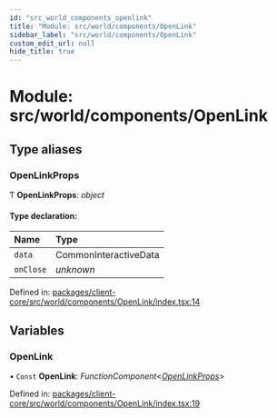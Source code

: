 ```yaml
---
id: "src_world_components_openlink"
title: "Module: src/world/components/OpenLink"
sidebar_label: "src/world/components/OpenLink"
custom_edit_url: null
hide_title: true
---
```


# Module: src/world/components/OpenLink

## Type aliases

### OpenLinkProps

Ƭ **OpenLinkProps**: *object*

#### Type declaration:

| Name | Type |
| :------ | :------ |
| `data` | CommonInteractiveData |
| `onClose` | *unknown* |

Defined in: [packages/client-core/src/world/components/OpenLink/index.tsx:14](https://github.com/xr3ngine/xr3ngine/blob/2d83606b6/packages/client-core/src/world/components/OpenLink/index.tsx#L14)

## Variables

### OpenLink

• `Const` **OpenLink**: *FunctionComponent*<[*OpenLinkProps*](src_world_components_openlink.md#openlinkprops)\>

Defined in: [packages/client-core/src/world/components/OpenLink/index.tsx:19](https://github.com/xr3ngine/xr3ngine/blob/2d83606b6/packages/client-core/src/world/components/OpenLink/index.tsx#L19)

